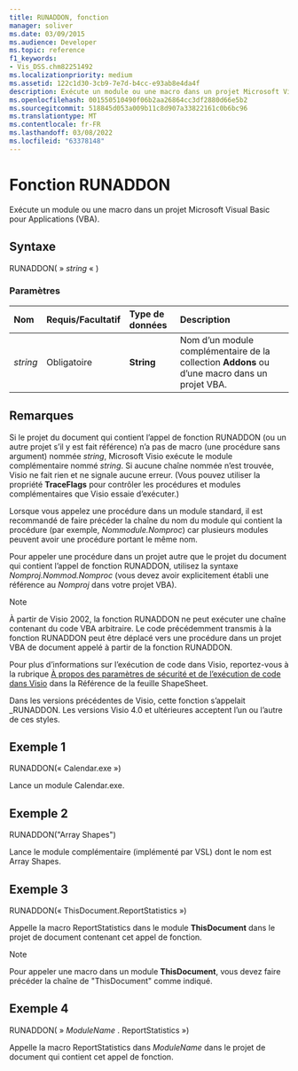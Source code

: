 ```yaml
---
title: RUNADDON, fonction
manager: soliver
ms.date: 03/09/2015
ms.audience: Developer
ms.topic: reference
f1_keywords:
- Vis_DSS.chm82251492
ms.localizationpriority: medium
ms.assetid: 122c1d30-3cb9-7e7d-b4cc-e93ab8e4da4f
description: Exécute un module ou une macro dans un projet Microsoft Visual Basic pour Applications (VBA).
ms.openlocfilehash: 001550510490f06b2aa26864cc3df2880d66e5b2
ms.sourcegitcommit: 518845d053a009b11c8d907a33822161c0b6bc96
ms.translationtype: MT
ms.contentlocale: fr-FR
ms.lasthandoff: 03/08/2022
ms.locfileid: "63378148"
---
```

# <a name="runaddon-function"></a>Fonction RUNADDON

Exécute un module ou une macro dans un projet Microsoft Visual Basic pour Applications (VBA).
  
## <a name="syntax"></a>Syntaxe

RUNADDON( » *string*  « )
  
### <a name="parameters"></a>Paramètres

|**Nom**|**Requis/Facultatif**|**Type de données**|**Description**|
|:-----|:-----|:-----|:-----|
| *string* <br/> |Obligatoire  <br/> |**String** <br/> | Nom d’un module complémentaire de la collection **Addons** ou d’une macro dans un projet VBA. |

## <a name="remarks"></a>Remarques

Si le projet du document qui contient l’appel de fonction RUNADDON (ou un autre projet s’il y est fait référence) n’a pas de macro (une procédure sans argument) nommée *string*, Microsoft Visio exécute le module complémentaire nommé *string*. Si aucune chaîne nommée n’est trouvée, Visio ne fait rien et ne signale aucune erreur. (Vous pouvez utiliser la propriété **TraceFlags** pour contrôler les procédures et modules complémentaires que Visio essaie d’exécuter.)
  
Lorsque vous appelez une procédure dans un module standard, il est recommandé de faire précéder la chaîne du nom du module qui contient la procédure (par exemple, *Nommodule.Nomproc*) car plusieurs modules peuvent avoir une procédure portant le même nom.
  
Pour appeler une procédure dans un projet autre que le projet du document qui contient l’appel de fonction RUNADDON, utilisez la syntaxe *Nomproj.Nommod.Nomproc* (vous devez avoir explicitement établi une référence au *Nomproj* dans votre projet VBA).
  
> [!NOTE]
> À partir de Visio 2002, la fonction RUNADDON ne peut exécuter une chaîne contenant du code VBA arbitraire. Le code précédemment transmis à la fonction RUNADDON peut être déplacé vers une procédure dans un projet VBA de document appelé à partir de la fonction RUNADDON.
  
Pour plus d’informations sur l’exécution de code dans Visio, reportez-vous à la rubrique [À propos des paramètres de sécurité et de l’exécution de code dans Visio](about-security-settings-and-running-code-in-visio-shapesheet.md) dans la Référence de la feuille ShapeSheet.
  
Dans les versions précédentes de Visio, cette fonction s’appelait _RUNADDON. Les versions Visio 4.0 et ultérieures acceptent l’un ou l’autre de ces styles.
  
## <a name="example-1"></a>Exemple 1

RUNADDON(« Calendar.exe »)
  
Lance un module Calendar.exe.
  
## <a name="example-2"></a>Exemple 2

RUNADDON("Array Shapes")
  
Lance le module complémentaire (implémenté par VSL) dont le nom est Array Shapes.
  
## <a name="example-3"></a>Exemple 3

RUNADDON(« ThisDocument.ReportStatistics »)
  
Appelle la macro ReportStatistics dans le module **ThisDocument** dans le projet de document contenant cet appel de fonction.
  
> [!NOTE]
> Pour appeler une macro dans un module **ThisDocument**, vous devez faire précéder la chaîne de "ThisDocument" comme indiqué.
  
## <a name="example-4"></a>Exemple 4

RUNADDON( » *ModuleName*  . ReportStatistics »)
  
Appelle la macro ReportStatistics dans  *ModuleName*  dans le projet de document qui contient cet appel de fonction.
  